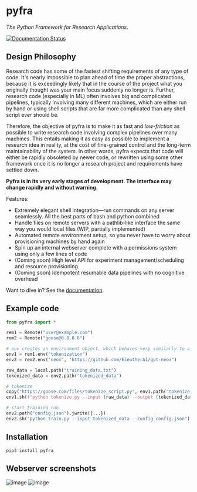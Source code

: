 # pyfra

*The Python Framework for Research Applications.*

[![Documentation Status](https://readthedocs.org/projects/pyfra/badge/?version=latest)](https://pyfra.readthedocs.io/en/latest/?badge=latest)
      

## Design Philosophy

Research code has some of the fastest shifting requirements of any type of code. It's nearly impossible to plan ahead of time the proper abstractions, because it is exceedingly likely that in the course of the project what you originally thought was your main focus suddenly no longer is. Further, research code (especially in ML) often involves big and complicated pipelines, typically involving many different machines, which are either run by hand or using shell scripts that are far more complicated than any shell script ever should be. 

Therefore, the objective of pyfra is to make it as fast and *low-friction* as possible to write research code involving complex pipelines over many machines. This entails making it as easy as possible to implement a research idea in reality, at the cost of fine-grained control and the long-term maintainability of the system. In other words, pyfra expects that code will either be rapidly obsoleted by newer code, or rewritten using some other framework once it is no longer a research project and requirements have settled down.

**Pyfra is in its very early stages of development. The interface may change rapidly and without warning.**

Features:

 - Extremely elegant shell integration—run commands on any server seamlessly. All the best parts of bash and python combined
 - Handle files on remote servers with a pathlib-like interface the same way you would local files (WIP, partially implemented)
 - Automated remote environment setup, so you never have to worry about provisioning machines by hand again
 - Spin up an internal webserver complete with a permissions system using only a few lines of code
 - (Coming soon) High level API for experiment management/scheduling and resource provisioning
 - (Coming soon) Idempotent resumable data pipelines with no cognitive overhead

Want to dive in? See the [documentation](https://pyfra.readthedocs.io/en/latest/).

## Example code

```python
from pyfra import *

rem1 = Remote("user@example.com")
rem2 = Remote("goose@8.8.8.8")

# env creates an environment object, which behaves very similarly to a Remote, but comes with a fresh python environment in a newly created directory (optionally initialized from a git repo)
env1 = rem1.env("tokenization")
env2 = rem2.env("neox", "https://github.com/EleutherAI/gpt-neox")

raw_data = local.path("training_data.txt")
tokenized_data = env2.path("tokenized_data")

# tokenize
copy("https://goose.com/files/tokenize_script.py", env1.path("tokenize.py")) # copy can copy from local/remote/url to local/remote
env1.sh(f"python tokenize.py --input {raw_data} --output {tokenized_data}") # implicitly copy files just by using the path object in an f-string

# start training run
env2.path("config.json").jwrite({...})
env2.sh("python train.py --input tokenized_data --config config.json")
```

## Installation

```pip3 install pyfra```


## Webserver screenshots

![image](https://user-images.githubusercontent.com/54557097/119907788-4a2f6700-bf0e-11eb-9655-55e3317ba871.png)
![image](https://user-images.githubusercontent.com/54557097/115158135-fc3f5d80-a049-11eb-8310-a43b7b5c58e0.png)
